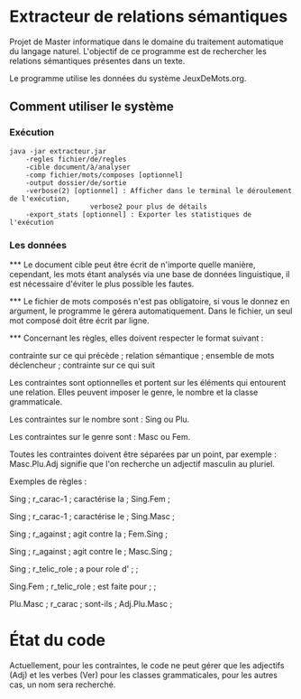 # Extracteur de relations sémantiques

Projet de Master informatique dans le domaine du traitement automatique du langage naturel.
L'objectif de ce programme est de rechercher les relations sémantiques présentes dans un texte.

Le programme utilise les données du système JeuxDeMots.org.

## Comment utiliser le système

### Exécution

	java -jar extracteur.jar
		-regles fichier/de/regles
		-cible document/à/analyser
		-comp fichier/mots/composes [optionnel]
		-output dossier/de/sortie
		-verbose(2) [optionnel] : Afficher dans le terminal le déroulement de l'exécution,
						verbose2 pour plus de détails
		-export_stats [optionnel] : Exporter les statistiques de l'exécution
    
### Les données

<p>*** Le document cible peut être écrit de n'importe quelle manière, cependant, les mots étant analysés via une base de données linguistique, il est nécessaire d'éviter le plus possible les fautes.</p>
<p>*** Le fichier de mots composés n'est pas obligatoire, si vous le donnez en argument, le programme le gérera automatiquement. Dans le fichier, un seul mot composé doit être écrit par ligne.</p>

*** Concernant les règles, elles doivent respecter le format suivant :

contrainte sur ce qui précède ; relation sémantique ; ensemble de mots déclencheur ; contrainte sur ce qui suit

<p>Les contraintes sont optionnelles et portent sur les éléments qui entourent une relation. Elles peuvent imposer le genre, le nombre et la classe grammaticale. 
<p/>Les contraintes sur le nombre sont : Sing ou Plu.
<p/>Les contraintes sur le genre sont : Masc ou Fem.
<p>Toutes les contraintes doivent être séparées par un point, par exemple : Masc.Plu.Adj signifie que l'on recherche un adjectif masculin au pluriel. </p>

Exemples de règles : 

<p/>Sing ; r_carac-1 ; caractérise la ; Sing.Fem ;  
<p/>Sing ; r_carac-1 ; caractérise le ; Sing.Masc ;
<p/>Sing ; r_against ; agit contre la ; Fem.Sing ;
<p/>Sing ; r_against ; agit contre le ; Masc.Sing ;
<p/>Sing ; r_telic_role ; a pour role d' ; ; 
<p/>Sing.Fem ; r_telic_role ; est faite pour ; ;
<p/>Plu.Masc ; r_carac ; sont-ils ; Adj.Plu.Masc ;


# État du code

Actuellement, pour les contraintes, le code ne peut gérer que les adjectifs (Adj) et les verbes (Ver) pour les classes grammaticales, pour les autres cas, un nom sera recherché.
